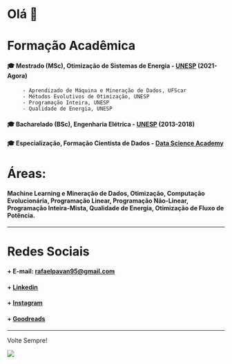 # Olá 👋

# Formação Acadêmica 

#### 🎓 Mestrado (MSc), Otimização de Sistemas de Energia - [UNESP](https://www.feb.unesp.br) (2021-Agora)
         - Aprendizado de Máquina e Mineração de Dados, UFScar
         - Métodos Evolutivos de Otimização, UNESP
         - Programação Inteira, UNESP
         - Qualidade de Energia, UNESP
         
#### 🎓 Bacharelado (BSc), Engenharia Elétrica - [UNESP](https://www.feb.unesp.br) (2013-2018)
#### 🎓 Especialização, Formação Cientista de Dados - [Data Science Academy](https://www.datascienceacademy.com.br/) 

# Áreas:

#### Machine Learning e Mineração de Dados, Otimização, Computação Evolucionária, Programação Linear, Programação Não-Linear, Programação Inteira-Mista, Qualidade de Energia, Otimização de Fluxo de Potência.


____________________________________________

# Redes Sociais

#### + E-mail: rafaelpavan95@gmail.com
#### + [Linkedin](https://br.linkedin.com/in/engrafaelpavan)
#### + [Instagram](https://www.instagram.com/rafaelpavan95/)
#### + [Goodreads](https://www.goodreads.com/user/show/58755709-rafael-pavan)

___________________________________________

Volte Sempre!

![](https://thumbs.gfycat.com/ConsiderateSandyDanishswedishfarmdog-size_restricted.gif)
